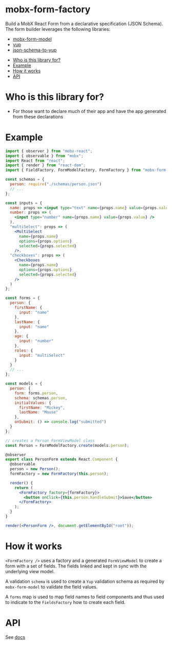 # mobx-form-factory

Build a MobX React Form from a declarative specification (JSON Schema).
The form builder leverages the following libraries:

- [mobx-form-model](https://github.com/hrgui/mobx-form-model)
- [yup](https://github.com/jquense/yup)
- [json-schema-to-yup](https://www.npmjs.com/package/json-schema-to-yup)

<!-- TOC -->

- [Who is this library for?](#who-is-this-library-for)
- [Example](#example)
- [How it works](#how-it-works)
- [API](#api)

<!-- /TOC -->

# Who is this library for?

- For those want to declare much of their app and have the app generated from these declarations

# Example

```jsx
import { observer } from "mobx-react";
import { observable } from "mobx";
import React from "react";
import { render } from "react-dom";
import { FieldFactory, FormModelFactory, FormFactory } from "mobx-form-factory";

const schemas = {
  person: require("./schemas/person.json")
  // ...
};

const inputs = {
  name: props => <input type="text" name={props.name} value={props.value} />,
  number: props => (
    <input type="number" name={props.name} value={props.value} />
  ),
  "multiSelect": props => (
    <MultiSelect
      name={props.name}
      options={props.options}
      selected={props.selected}
    />,
  "checkboxes": props => (
    <Checkboxes
      name={props.name}
      options={props.options}
      selected={props.selected}
    />
  )
};

const forms = {
  person: {
    firstName: {
      input: "name"
    },
    lastName: {
      input: "name"
    },
    age: {
      input: "number"
    },
    roles: {
      input: "multiSelect"
    }
  }
  // ...
};

const models = {
  person: {
    form: forms.person,
    schema: schemas.person,
    initialValues: {
      firstName: "Mickey",
      lastName: "Mouse"
    },
    onSubmit: () => console.log("submitted")
  }
};

// creates a Person FormViewModel class
const Person = FormModelFactory.create(models.person);

@observer
export class PersonForm extends React.Component {
  @observable
  person = new Person();
  formFactory = new FormFactory(this.person);

  render() {
    return (
      <FormFactory factory={formFactory}>
        <button onClick={this.person.handleSubmit}>Save</button>
      </FormFactory>
    );
  }
}

render(<PersonForm />, document.getElementById("root"));
```

# How it works

`<FormFactory />` uses a factory and a generated `FormViewModel` to create a form with a set of fields. The fields linked and kept in sync with the underlying view model.

A validation `schema` is used to create a `Yup` validation schema as required by `mobx-form-model` to validate the field values.

A `forms` map is used to map field names to field components and thus used to indicate to the `FieldsFactory` how to create each field.

# API

See [docs](docs/README.md)

